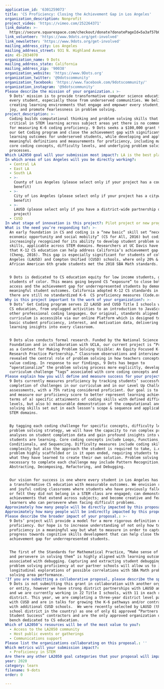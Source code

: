 ```yaml
---
application_id: '6301259073'
title: 'CS Proficiency: Closing the Achievement Gap in Los Angeles'
organization_description: Nonprofit
project_video: 'https://vimeo.com/252264371'
link_donate: >-
  https://secure.squarespace.com/checkout/donate?donatePageId=5a3af57b085229aa04ebe5f0
link_volunteer: 'https://www.9dots.org/get-involved'
link_newsletter: 'https://www.9dots.org/get-involved'
mailing_address_city: Los Angeles
mailing_address_street: 931 N. Highland Avenue
ein: 45-2834070
organization_name: 9 Dots
mailing_address_state: California
mailing_address_zip: '90038'
organization_website: 'https://www.9Dots.org'
organization_twitter: '@9dotscommunity'
organization_facebook: 'https://www.facebook.com/9dotscommunity/'
organization_instagram: '@9dotscommunity'
Please describe the mission of your organization.: >-
  9 Dots' mission is to provide transformative computer science education for
  every student, especially those from underserved communities. We believe in
  creating learning environments that engage and empower every student, foster
  joy, and promote fearlessness in problem solving. 
project_description: >-
  Coding builds computational thinking and problem solving skills that are
  critical in STEM learning across subject areas yet there is no common standard
  for measuring K-6 coding proficiency. 9 Dots seeks a $100,000 grant to support
  our Get Coding program and close the achievement gap with significant CS
  learning outcomes for underserved students, while developing and applying more
  meaningful definitions and measurements for proficiency, including mastery of
  core coding concepts, difficulty levels, and underlying problem solving
  processes.
Which LA2050 goal will your submission most impact?: LA is the best place to LEARN
In which areas of Los Angeles will you be directly working?:
  - Central LA
  - East LA
  - South LA
  - >-
    County of Los Angeles (please select only if your project has a countywide
    benefit)
  - >-
    City of Los Angeles (please select only if your project has a citywide
    benefit)
  - >-
    LAUSD (please select only if you have a district-wide partnership or
    project)
  - CUSD
In what stage of innovation is this project?: Pilot project or new program (testing or implementing a new idea)
What is the need you’re responding to?: >-
  An early foundation in CS and coding is a “new basic” skill set “necessary for
  economic opportunity and social mobility” (CS for All, 2016) but coding is
  increasingly recognized for its ability to develop student problem solving
  skills, applicable across STEM domains. Researchers at UC Davis have concluded
  that K-12 CS education can help address California’s achievement gap in math
  (Cheng, 2016). This gap is especially significant for students of color in Los
  Angeles (LAUSD) and Compton Unified (CUSD) schools, where only 20% & 17% of
  African American 6th grade students met the 2018 SBA Math standards.


  9 Dots is dedicated to CS education equity for low income students, girls, and
  students of color. This means going beyond CS “exposure” to close both the
  access and the achievement gap for underrepresented students by demonstrating
  meaningful student outcomes. California adopted K-12 CS standards in 2018, but
  there are still no standardized K-6  CS proficiency measures (Code.org, 2017).
Why is this project important to the work of your organization?: >-
  9 Dots’ Get Coding program serves 22 LAUSD and CUSD Title I schools with K-6
  CS education, from unplugged activities to an introduction to JavaScript and
  other professional coding languages. Our original, standards aligned
  curriculum is accessible via our online Platform which is designed to capture
  basic student proficiency, interest, and motivation data, delivering key
  learning insights into every classroom.


  9 Dots also conducts formal research. Funded by the National Science
  Foundation and in collaboration with UCLA, our current project is “Programming
  as a Context for Making Problem Solving Visible: An Equity Focused K-5
  Research Practice Partnership.” Classroom observations and interviews have
  revealed the central role of problem solving in how teachers conceptualize and
  value coding. In response to our findings, 9 Dots has begun to
  “operationalize” the problem solving process more explicitly, developing
  curriculum challenge “tags” associated with core coding concepts and skills.
Please explain how you will define and measure success for your project.: >-
  9 Dots currently measures proficiency by tracking students’ successful
  completion of challenges in our curriculum and in our Level Up Challenge
  assessments, with a 75% rating considered proficient. Our goal is to define
  and measure our proficiency score to better represent learning achievements in
  terms of a) specific attainments of coding skills with defined difficulty
  levels, but also b) measurable demonstration of the computational and problem
  solving skills set out in each lesson’s scope & sequence and applicable across
  STEM domains. 


  By tagging each coding challenge for specific concepts, difficulty level, and
  problem solving strategy, we will have the capacity to run complex proficiency
  analyses on student completion data and gain profound insights into what our
  students are learning. Core coding concepts include Loops, Functions,
  Conditionals, and Sequencing. Difficulty measures include coding skill
  complexity but also the approach the student is required to take, i.e. is the
  problem highly scaffolded or is it open ended, requiring students to apply
  what they have learned to create their own solution. Problem solving processes
  necessary to complete each challenge may include Pattern Recognition,
  Abstracting, Decomposing, Refactoring, and Debugging.


  Our vision for success is one where every student in Los Angeles has access to
  a transformative CS education with measurable outcomes. We envision rigorous
  and joyful coding classrooms where students who have previously fallen behind
  or felt they did not belong in a STEM class are engaged; can demonstrate
  achievements that extend across subjects; and become creative and fearless
  learners who can persevere when facing difficult problems.
Approximately how many people will be directly impacted by this proposal?: '8320'
Approximately how many people will be indirectly impacted by this proposal?: '10420'
Please describe the broader impact of your proposal.: >-
  9 Dots’ project will provide a model for a more rigorous definition of K-6 CS
  proficiency. Our hope is to increase understanding of not only how to measure
  proficiency in a meaningful way but what to measure in order to capture
  progress towards cognitive skills development that can help close the STEM
  achievement gap for underrepresented students.


  The first of the Standards for Mathematical Practice, “Make sense of problems
  and persevere in solving them” is highly aligned with learning outcomes
  associated with debugging. Capturing and extracting student debugging and
  problem solving proficiency at our partner schools will allow us to initiate
  longitudinal explorations of possible correlations with SBA Math problem
  solving area performance.
'If you are submitting a collaborative proposal, please describe the specific role of partner organizations in the project.': >-
  9 Dots is not submitting this grant in collaboration with another organization
  or entity, however we have strong district partnerships with LAUSD and CUSD,
  and we are currently working in 22 Title I schools, with 11 in each respective
  district. This year, we are completing a three-year district level partnership
  with CUSD and are in talks for growing the K-6 pathways and/or contracting
  with additional CUSD schools.  We were recently selected by LAUSD (the largest
  school district in the country) as one of only 61 approved “Partners for
  Student Success” contractors and are the only approved organization on the
  bench dedicated to CS education.
Which of LA2050’s resources will be of the most value to you?:
  - Access to the LA2050 community
  - Host public events or gatherings
  - Communications support
Please list the organizations collaborating on this proposal.: ''
Which metrics will your submission impact?:
  - Proficiency in STEM
Are there any other LA2050 goal categories that your proposal will impact?: []
year: 2020
category: learn
filename: 9-dots
order: 0

---
```

